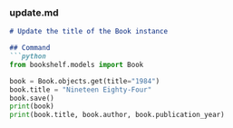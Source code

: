 
### update.md

```markdown
# Update the title of the Book instance

## Command
```python
from bookshelf.models import Book

book = Book.objects.get(title="1984")
book.title = "Nineteen Eighty-Four"
book.save()
print(book)
print(book.title, book.author, book.publication_year)
